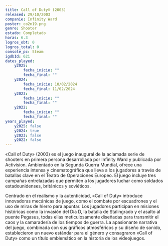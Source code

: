 ```yaml
---
title: Call of Duty® (2003)
released: 29/10/2003
companie: Infinity Ward
poster: co2n19.png
genre: Shooter
estado: Completado
horas: 6.3
logros_obt: 0
logros_total: 0
console_pc: Steam
igdbId: 621
dates_played:
    y2025:
        fecha_inicio: ""
        fecha_final: ""
    y2024:
        fecha_inicio: 10/02/2024
        fecha_final: 11/02/2024
    y2023:
        fecha_inicio: ""
        fecha_final: ""
    y2022:
        fecha_inicio: ""
        fecha_final: ""
years_played:
    y2025: false
    y2024: true
    y2023: false
    y2022: false
---
```


«Call of Duty» (2003) es el juego inaugural de la aclamada serie de shooters en primera persona desarrollada por Infinity Ward y publicada por Activision. Ambientado en la Segunda Guerra Mundial, ofrece una experiencia intensa y cinematográfica que lleva a los jugadores a través de batallas clave en el Teatro de Operaciones Europeo. El juego incluye tres campañas entrelazadas que permiten a los jugadores luchar como soldados estadounidenses, británicos y soviéticos.

Centrado en el realismo y la autenticidad, «Call of Duty» introduce innovadoras mecánicas de juego, como el combate por escuadrones y el uso de miras de hierro para apuntar. Los jugadores participan en misiones históricas como la invasión del Día D, la batalla de Stalingrado y el asalto al puente Pegasus, todas ellas meticulosamente diseñadas para transmitir el caos y la camaradería de los tiempos de guerra. La apasionante narrativa del juego, combinada con sus gráficos atmosféricos y su diseño de sonido, establecieron un nuevo estándar para el género y consagraron «Call of Duty» como un título emblemático en la historia de los videojuegos.